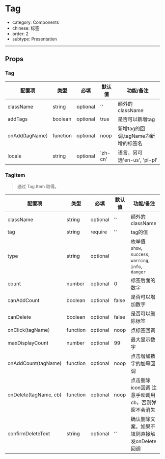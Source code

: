 # Tag

- category: Components
- chinese: 标签
- order: 2
- subtype: Presentation

---


## Props

### Tag

|配置项|类型|必填|默认值|功能/备注|
|---|---|---|---|---|
|className|string|optional|''|额外的className|
|addTags|boolean|optional|true|是否可以新增tag|
|onAdd(tagName)|function|optional|noop|新增tag的回调,tagName为新增的标签名|
|locale|string|optional|'zh-cn'|语言，另可选'en-us', 'pl-pl'|


### TagItem

> 通过 Tag.Item 取得。

|配置项|类型|必填|默认值|功能/备注|
|---|---|---|---|---|
|className|string|optional|''|额外的className|
|tag|string|require|''|tag的值|
|type|string|optional| | 枚举值 `show`, `success`, `warning`, `info`, `danger` |
|count|number|optional|0|标签后面的数字|
|canAddCount|boolean|optional|false|是否可以增加数字|
|canDelete|boolean|optional|false|是否可以删除标签| 
|onClick(tagName)|function|optional|noop|点标签回调|
|maxDisplayCount|number|optional|99|最大显示数字|
|onAddCount(tagName)|function|optional|noop|点击增加数字的加号回调|
|onDelete(tagName, cb)|function|optional|noop|点击删除icon回调 注意手动调用cb，否则弹窗不会消失|
|confirmDeleteText|string|optional|''|确认删除文案，如果不填则直接触发onDelete回调|